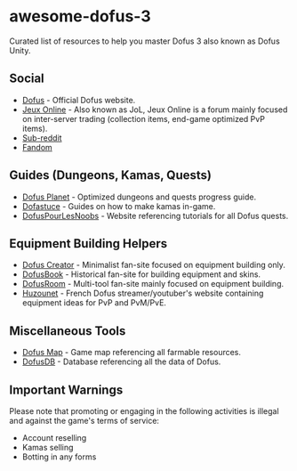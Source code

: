 # awesome-dofus-3

Curated list of resources to help you master Dofus 3 also known as Dofus Unity.

## Social

* [Dofus](https://dofus.com) - Official Dofus website.
* [Jeux Online](https://dofus.jeuxonline.info/) - Also known as JoL, Jeux Online is a forum mainly focused on inter-server trading (collection items, end-game optimized PvP items).
* [Sub-reddit](https://www.reddit.com/r/Dofus/)
* [Fandom](https://dofuswiki.fandom.com/wiki/Dofus_Wiki)

## Guides (Dungeons, Kamas, Quests)

* [Dofus Planet](https://dofusplanet.fr) - Optimized dungeons and quests progress guide.
* [Dofastuce](https://www.dofastuces.fr) - Guides on how to make kamas in-game.
* [DofusPourLesNoobs](https://www.dofuspourlesnoobs.com/) - Website referencing tutorials for all Dofus quests.

## Equipment Building Helpers

* [Dofus Creator](https://dofuscreator.com/) - Minimalist fan-site focused on equipment building only.
* [DofusBook](https://www.dofusbook.net/) - Historical fan-site for building equipment and skins.
* [DofusRoom](https://www.dofusroom.com) - Multi-tool fan-site mainly focused on equipment building.
* [Huzounet](https://huzounet.fr/) - French Dofus streamer/youtuber's website containing equipment ideas for PvP and PvM/PvE.

## Miscellaneous Tools

* [Dofus Map](https://dofus-map.com/) - Game map referencing all farmable resources.
* [DofusDB](https://dofusdb.fr/) - Database referencing all the data of Dofus.

## Important Warnings

Please note that promoting or engaging in the following activities is illegal and against the game's terms of service:

- Account reselling
- Kamas selling
- Botting in any forms
